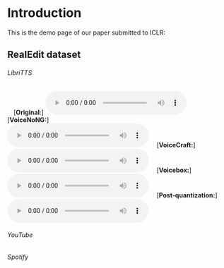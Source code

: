 # Introduction

This is the demo page of our paper submitted to ICLR:


## RealEdit dataset

###### LibriTTS

 [**Original**:]
<audio style="width:320px" controls="controls">
	<source src="wavs/original_116_288046_000004_000007.wav" type="audio/wav" />
</audio>
 [**VoiceNoNG:**]  
<audio style="width:320px" controls="controls">
	<source src="wavs/VoiceNoNG_116_288046_000004_000007.redit.round-0.wav" type="audio/wav" />
</audio>
 [**VoiceCraft:**] 
<audio style="width:320px" controls="controls">
	<source src="wavs/VoiceCraft_116_288046_000004_000007_seed1.wav" type="audio/wav" />
</audio>
 [**Voicebox:**]
<audio style="width:320px" controls="controls">
	<source src="wavs/Voicebox_116_288046_000004_000007.redit.round-0.wav" type="audio/wav" />
</audio>
 [**Post-quantization:**]
<audio style="width:320px" controls="controls">
	<source src="wavs/Post-quantization_116_288046_000004_000007.redit.round-0.wav" type="audio/wav" />
</audio>

###### YouTube 



###### Spotify 




